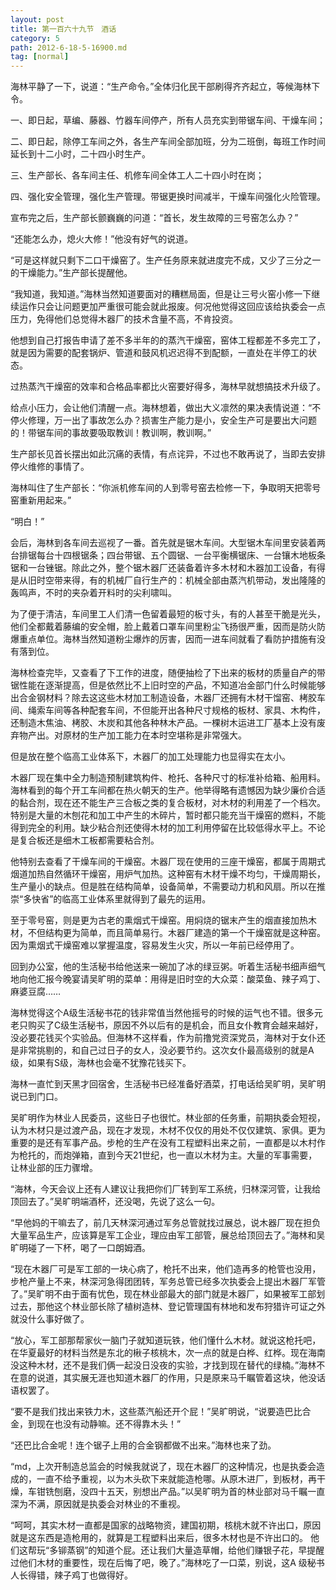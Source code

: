 ```yaml
---
layout: post
title: 第一百六十九节　酒话
category: 5
path: 2012-6-18-5-16900.md
tag: [normal]
---
```


海林平静了一下，说道：“生产命令。”全体归化民干部刷得齐齐起立，等候海林下令。

一、即日起，草编、藤器、竹器车间停产，所有人员充实到带锯车间、干燥车间；

二、即日起，除停工车间之外，各生产车间全部加班，分为二班倒，每班工作时间延长到十二小时，二十四小时生产。

三、生产部长、各车间主任、机修车间全体工人二十四小时在岗；

四、强化安全管理，强化生产管理。带锯更换时间减半，干燥车间强化火险管理。

宣布完之后，生产部长颤巍巍的问道：“首长，发生故障的三号窑怎么办？”

“还能怎么办，熄火大修！”他没有好气的说道。

“可是这样就只剩下二口干燥窑了。生产任务原来就进度完不成，又少了三分之一的干燥能力。”生产部长提醒他。

“我知道，我知道。”海林当然知道要面对的糟糕局面，但是让三号火窑小修一下继续运作只会让问题更加严重很可能会就此报废。何况他觉得这回应该给执委会一点压力，免得他们总觉得木器厂的技术含量不高，不肯投资。

他想到自己打报告申请了差不多半年的的蒸汽干燥窑，窑体工程都差不多完工了，就是因为需要的配套锅炉、管道和鼓风机迟迟得不到配额，一直处在半停工的状态。

过热蒸汽干燥窑的效率和合格品率都比火窑要好得多，海林早就想搞技术升级了。

给点小压力，会让他们清醒一点。海林想着，做出大义凛然的果决表情说道：“不停火修理，万一出了事故怎么办？损害生产能力是小，安全生产可是要出大问题的！带锯车间的事故要吸取教训！教训啊，教训啊。”

生产部长见首长摆出如此沉痛的表情，有点诧异，不过也不敢再说了，当即去安排停火维修的事情了。

海林叫住了生产部长：“你派机修车间的人到零号窑去检修一下，争取明天把零号窑重新用起来。”

“明白！”

会后，海林到各车间去巡视了一番。首先就是锯木车间。大型锯木车间里安装着两台排锯每台十四根锯条；四台带锯、五个圆锯、一台平衡横锯床、一台镶木地板条锯和一台锉锯。除此之外，整个锯木器厂还装备着许多木材和木器加工设备，有得是从旧时空带来得，有的机械厂自行生产的：机械全部由蒸汽机带动，发出隆隆的轰鸣声，不时的夹杂着开料时的尖利啸叫。

为了便于清洁，车间里工人们清一色留着最短的板寸头，有的人甚至干脆是光头，他们全都戴着藤编的安全帽，脸上戴着口罩车间里粉尘飞扬很严重，因而是防火防爆重点单位。海林当然知道粉尘爆炸的厉害，因而一进车间就看了看防护措施有没有落到位。

海林检查完毕，又查看了下工作的进度，随便抽检了下出来的板材的质量自产的带锯性能在逐渐提高，但是依然比不上旧时空的产品，不知道冶金部门什么时候能够出合金钢材料？除去这这些木材加工制造设备，木器厂还拥有木材干馏窑、栲胶车间、绳索车间等各种配套车间，不但能开出各种尺寸规格的板材、家具、木构件，还制造木焦油、栲胶、木炭和其他各种林木产品。一棵树木运进工厂基本上没有废弃物产出。对原材的生产加工能力在本时空堪称是非常强大。

但是放在整个临高工业体系下，木器厂的加工处理能力也显得实在太小。

木器厂现在集中全力制造预制建筑构件、枪托、各种尺寸的标准补给箱、船用料。海林看到的每个开工车间都在热火朝天的生产。他举得略有遗憾因为缺少廉价合适的黏合剂，现在还不能生产三合板之类的复合板材，对木材的利用差了一个档次。特别是大量的木刨花和加工中产生的木碎片，暂时都只能充当干燥窑的燃料，不能得到完全的利用。缺少粘合剂还使得木材的加工利用停留在比较低得水平上。不论是复合板还是细木工板都需要粘合剂。

他特别去查看了干燥车间的干燥窑。木器厂现在使用的三座干燥窑，都属于周期式烟道加热自然循环干燥窑，用炉气加热。这种窑有木材干燥不均匀，干燥周期长，生产量小的缺点。但是胜在结构简单，设备简单，不需要动力机和风扇。所以在推崇“多快省”的临高工业体系里就得到了最先的运用。

至于零号窑，则是更为古老的熏烟式干燥窑。用焖烧的锯末产生的烟直接加热木材，不但结构更为简单，而且简单易行。木器厂建造的第一个干燥窑就是这种窑。因为熏烟式干燥窑难以掌握温度，容易发生火灾，所以一年前已经停用了。

回到办公室，他的生活秘书给他送来一碗加了冰的绿豆粥。听着生活秘书细声细气地向他汇报今晚宴请吴旷明的菜单：用得是旧时空的大众菜：酸菜鱼、辣子鸡丁、麻婆豆腐……

海林觉得这个A级生活秘书花的钱非常值当然他摇号的时候的运气也不错。很多元老只购买了C级生活秘书，原因不外以后有的是机会，而且女仆教育会越来越好，没必要花钱买个实验品。但海林不这样看，作为前撸党资深党员，海林对于女仆还是非常挑剔的，和自己过日子的女人，没必要节约。这次女仆最高级别的就是A级，如果有S级，海林也会毫不犹豫花钱买下。

海林一直忙到天黑才回宿舍，生活秘书已经准备好酒菜，打电话给吴旷明，吴旷明说已到门口。

吴旷明作为林业人民委员，这些日子也很忙。林业部的任务重，前期执委会短视，认为木材只是过渡产品，现在才发现，木材不仅仅的用处不仅仅建筑、家俱。更为重要的是还有军事产品。步枪的生产在没有工程塑料出来之前，一直都是以木村作为枪托的，而炮弹箱，直到今天21世纪，也一直以木材为主。大量的军事需要，让林业部的压力骤增。

“海林，今天会议上还有人建议让我把你们厂转到军工系统，归林深河管，让我给顶回去了。”吴旷明端酒杯，还没喝，先说了这么一句。

“早他妈的干嘛去了，前几天林深河通过军务总管就找过展总，说木器厂现在担负大量军品生产，应该算是军工企业，理应由军工部管，展总给顶回去了。”海林和吴旷明碰了一下杯，喝了一口朗姆酒。

“现在木器厂可是军工部的一块心病了，枪托不出来，他们造再多的枪管也没用，步枪产量上不来，林深河急得团团转，军务总管已经多次执委会上提出木器厂军管了。”吴旷明不由于面有忧色，现在林业部最大的部门就是木器厂，如果被军工部划过去，那他这个林业部长除了植树造林、登记管理国有林地和发布狩猎许可证之外就没什么事好做了。

“放心，军工部那帮家伙一脑门子就知道玩铁，他们懂什么木材。就说这枪托吧，在华夏最好的材料当然是东北的楸子核桃木，次一点的就是白桦、红桦。现在海南没这种木材，还不是我们俩一起没日没夜的实验，才找到现在替代的绿楠。”海林不在意的说道，其实展无涯也知道木器厂的作用，只是原来马千瞩管着这块，他没话语权罢了。

“要不是我们找出来铁力木，这些蒸汽船还开个屁！”吴旷明说，“说要造巴比合金，到现在也没有动静嘛。还不得靠木头！”

“还巴比合金呢！连个锯子上用的合金钢都做不出来。”海林也来了劲。

“md，上次开制造总监会的时候我就说了，现在木器厂的这种情况，也是执委会造成的，一直不给予重视，以为木头砍下来就能造枪哪。从原木进厂，到板材，再干燥，车钳铣刨磨，没四十五天，别想出产品。”以吴旷明为首的林业部对马千瞩一直深为不满，原因就是执委会对林业的不重视。

“呵呵，其实木材一直都是国家的战略物资，建国初期，核桃木就不许出口，原因就是这东西是造枪用的，就算是工程塑料出来后，很多木材也是不许出口的。 他们这帮玩“多铆蒸钢”的知道个屁。还让我们大量造草帽，给他们赚银子花，早提醒过他们木材的重要性，现在后悔了吧，晚了。”海林吃了一口菜，别说，这A 级秘书人长得错，辣子鸡丁也做得好。